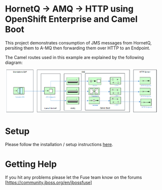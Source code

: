 HornetQ -> AMQ -> HTTP using OpenShift Enterprise and Camel Boot
=======================================

This project demonstrates consumption of JMS messages from HornetQ, persiting them to A-MQ then forwarding them over HTTP to an Endpoint.

The Camel routes used in this example are explained by the following diagram:

![Flow Diagram](img/flow.png)

Setup
==============================

Please follow the installation / setup instructions [here](ose-install/readme.md).

Getting Help
============================

If you hit any problems please let the Fuse team know on the forums
  [https://community.jboss.org/en/jbossfuse]

